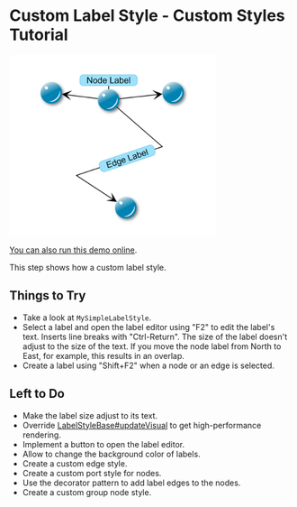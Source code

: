 # Custom Label Style - Custom Styles Tutorial

<img src="../../resources/image/tutorial2step10.png" alt="demo-thumbnail" height="320"/>

[You can also run this demo online](https://live.yworks.com/demos/02-tutorial-custom-styles/10-custom-label-style/index.html).

This step shows how a custom label style.

## Things to Try

- Take a look at `MySimpleLabelStyle`.
- Select a label and open the label editor using "F2" to edit the label's text. Inserts line breaks with "Ctrl-Return". The size of the label doesn't adjust to the size of the text. If you move the node label from North to East, for example, this results in an overlap.
- Create a label using "Shift+F2" when a node or an edge is selected.

## Left to Do

- Make the label size adjust to its text.
- Override [LabelStyleBase#updateVisual](https://docs.yworks.com/yfileshtml/#/api/LabelStyleBase#updateVisual) to get high-performance rendering.
- Implement a button to open the label editor.
- Allow to change the background color of labels.
- Create a custom edge style.
- Create a custom port style for nodes.
- Use the decorator pattern to add label edges to the nodes.
- Create a custom group node style.

